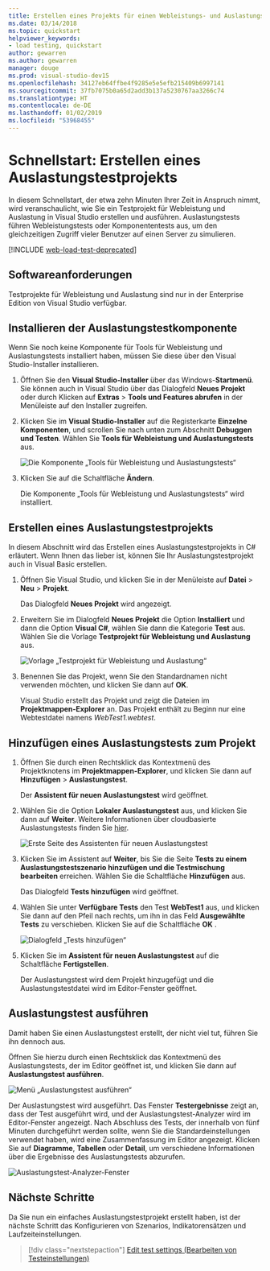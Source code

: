 ```yaml
---
title: Erstellen eines Projekts für einen Webleistungs- und Auslastungstest
ms.date: 03/14/2018
ms.topic: quickstart
helpviewer_keywords:
- load testing, quickstart
author: gewarren
ms.author: gewarren
manager: douge
ms.prod: visual-studio-dev15
ms.openlocfilehash: 34127eb64ffbe4f9285e5e5efb215409b6997141
ms.sourcegitcommit: 37fb7075b0a65d2add3b137a5230767aa3266c74
ms.translationtype: HT
ms.contentlocale: de-DE
ms.lasthandoff: 01/02/2019
ms.locfileid: "53968455"
---
```

# <a name="quickstart-create-a-load-test-project"></a>Schnellstart: Erstellen eines Auslastungstestprojekts

In diesem Schnellstart, der etwa zehn Minuten Ihrer Zeit in Anspruch nimmt, wird veranschaulicht, wie Sie ein Testprojekt für Webleistung und Auslastung in Visual Studio erstellen und ausführen. Auslastungstests führen Webleistungstests oder Komponententests aus, um den gleichzeitigen Zugriff vieler Benutzer auf einen Server zu simulieren.

[!INCLUDE [web-load-test-deprecated](includes/web-load-test-deprecated.md)]

## <a name="software-requirements"></a>Softwareanforderungen

Testprojekte für Webleistung und Auslastung sind nur in der Enterprise Edition von Visual Studio verfügbar.

## <a name="install-the-load-testing-component"></a>Installieren der Auslastungstestkomponente

Wenn Sie noch keine Komponente für Tools für Webleistung und Auslastungstests installiert haben, müssen Sie diese über den Visual Studio-Installer installieren.

1. Öffnen Sie den **Visual Studio-Installer** über das Windows-**Startmenü**. Sie können auch in Visual Studio über das Dialogfeld **Neues Projekt** oder durch Klicken auf **Extras** > **Tools und Features abrufen** in der Menüleiste auf den Installer zugreifen.

1. Klicken Sie im **Visual Studio-Installer** auf die Registerkarte **Einzelne Komponenten**, und scrollen Sie nach unten zum Abschnitt **Debuggen und Testen**. Wählen Sie **Tools für Webleistung und Auslastungstests** aus.

   ![Die Komponente „Tools für Webleistung und Auslastungstests“](media/web-perf-load-testing-tools-component.png)

1. Klicken Sie auf die Schaltfläche **Ändern**.

   Die Komponente „Tools für Webleistung und Auslastungstests“ wird installiert.

## <a name="create-a-load-test-project"></a>Erstellen eines Auslastungstestprojekts

In diesem Abschnitt wird das Erstellen eines Auslastungstestprojekts in C# erläutert. Wenn Ihnen das lieber ist, können Sie Ihr Auslastungstestprojekt auch in Visual Basic erstellen.

1. Öffnen Sie Visual Studio, und klicken Sie in der Menüleiste auf **Datei** > **Neu** > **Projekt**.

   Das Dialogfeld **Neues Projekt** wird angezeigt.

1. Erweitern Sie im Dialogfeld **Neues Projekt** die Option **Installiert** und dann die Option **Visual C#**, wählen Sie dann die Kategorie **Test** aus. Wählen Sie die Vorlage **Testprojekt für Webleistung und Auslastung** aus.

   ![Vorlage „Testprojekt für Webleistung und Auslastung“](media/web-perf-load-test-project-template.png)

1. Benennen Sie das Projekt, wenn Sie den Standardnamen nicht verwenden möchten, und klicken Sie dann auf **OK**.

   Visual Studio erstellt das Projekt und zeigt die Dateien im **Projektmappen-Explorer** an. Das Projekt enthält zu Beginn nur eine Webtestdatei namens *WebTest1.webtest*.

## <a name="add-a-load-test-to-the-project"></a>Hinzufügen eines Auslastungstests zum Projekt

1. Öffnen Sie durch einen Rechtsklick das Kontextmenü des Projektknotens im **Projektmappen-Explorer**, und klicken Sie dann auf **Hinzufügen** > **Auslastungstest**.

   Der **Assistent für neuen Auslastungstest** wird geöffnet.

1. Wählen Sie die Option **Lokaler Auslastungstest** aus, und klicken Sie dann auf **Weiter**. Weitere Informationen über cloudbasierte Auslastungstests finden Sie [hier](/azure/devops/test/load-test/get-started-simple-cloud-load-test?view=vsts).

   ![Erste Seite des Assistenten für neuen Auslastungstest](media/load-test-wizard-page-1.png)

1. Klicken Sie im Assistent auf **Weiter**, bis Sie die Seite **Tests zu einem Auslastungstestszenario hinzufügen und die Testmischung bearbeiten** erreichen. Wählen Sie die Schaltfläche **Hinzufügen** aus.

   Das Dialogfeld **Tests hinzufügen** wird geöffnet.

1. Wählen Sie unter **Verfügbare Tests** den Test **WebTest1** aus, und klicken Sie dann auf den Pfeil nach rechts, um ihn in das Feld **Ausgewählte Tests** zu verschieben. Klicken Sie auf die Schaltfläche **OK** .

   ![Dialogfeld „Tests hinzufügen“](media/add-tests-dialog-box.png)

1. Klicken Sie im **Assistent für neuen Auslastungstest** auf die Schaltfläche **Fertigstellen**.

   Der Auslastungstest wird dem Projekt hinzugefügt und die Auslastungstestdatei wird im Editor-Fenster geöffnet.

## <a name="run-the-load-test"></a>Auslastungstest ausführen

Damit haben Sie einen Auslastungstest erstellt, der nicht viel tut, führen Sie ihn dennoch aus.

Öffnen Sie hierzu durch einen Rechtsklick das Kontextmenü des Auslastungstests, der im Editor geöffnet ist, und klicken Sie dann auf **Auslastungstest ausführen**.

![Menü „Auslastungstest ausführen“](media/run-load-test.png)

Der Auslastungstest wird ausgeführt. Das Fenster **Testergebnisse** zeigt an, dass der Test ausgeführt wird, und der Auslastungstest-Analyzer wird im Editor-Fenster angezeigt. Nach Abschluss des Tests, der innerhalb von fünf Minuten durchgeführt werden sollte, wenn Sie die Standardeinstellungen verwendet haben, wird eine Zusammenfassung im Editor angezeigt. Klicken Sie auf **Diagramme**, **Tabellen** oder **Detail**, um verschiedene Informationen über die Ergebnisse des Auslastungstests abzurufen.

![Auslastungstest-Analyzer-Fenster](media/load-test-analyzer.png)

## <a name="next-steps"></a>Nächste Schritte

Da Sie nun ein einfaches Auslastungstestprojekt erstellt haben, ist der nächste Schritt das Konfigurieren von Szenarios, Indikatorensätzen und Laufzeiteinstellungen.

> [!div class="nextstepaction"]
> [Edit test settings (Bearbeiten von Testeinstellungen)](edit-load-tests.md)
